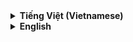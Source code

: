 <details>
<summary><strong>Tiếng Việt (Vietnamese)</strong></summary>

# Gomoku (Cờ Caro) - Player vs AI

Đây là một dự án game Gomoku (hay còn gọi là Cờ Caro) được xây dựng hoàn toàn bằng HTML, CSS và JavaScript thuần túy. Dự án này cho phép người chơi đấu với người khác trên cùng một máy (Player vs Player) hoặc thử sức với máy tính (Player vs Computer) với một AI được lập trình logic ưu tiên phòng thủ.

## Mục lục

- [Tính năng chính](#tính-năng-chính)
- [Demo](#demo)
- [Hình ảnh](#hình-ảnh)
- [Cách chạy dự án](#cách-chạy-dự-án)
- [Tùy chỉnh](#tùy-chỉnh)
- [Giải thích Logic AI](#giải-thích-logic-ai)
- [Cấu trúc Code](#cấu-trúc-code)
- [Bản quyền](#bản-quyền)

## Tính năng chính

- **Nhiều chế độ chơi**:
  - `Player vs Player`: Hai người chơi trên cùng một máy.
  - `Player vs Computer`: Người chơi đấu với máy.
- **Lựa chọn phe**: Khi chơi với máy, bạn có thể chọn đi trước (quân X) hoặc đi sau (quân O).
- **AI thông minh**: AI được lập trình với các quy tắc ưu tiên rõ ràng, tập trung vào phòng thủ trước khi tấn công.
- **Tùy chỉnh bàn cờ**: Dễ dàng thay đổi kích thước bàn cờ (ví dụ: 20x20, 40x40) chỉ bằng cách sửa một biến.
- **Giao diện sạch sẽ**: Giao diện người dùng trực quan, hiển thị rõ lượt đi và kết quả.
- **Đánh dấu đường thắng**: Khi có người thắng, 5 ô cờ chiến thắng sẽ được tô sáng.
- **Chơi lại nhanh**: Nút "Play Again" cho phép bắt đầu ván mới một cách nhanh chóng.

## Demo

Bạn có thể xem demo trực tiếp của sản phẩm tại đây:

**(Thay thế `your-demo-link` bằng link GitHub Pages hoặc Netlify của bạn)**
[🎮 Chơi ngay!](https://tranhuudat2004.github.io/Caro-Board/)

## Hình ảnh

![Screenshot](screenshot/mode.png)

![Screenshot](screenshot/play.png)



## Cách chạy dự án

Dự án này không yêu cầu bất kỳ bước cài đặt phức tạp nào.

1.  Clone repository này về máy của bạn:
    ```bash
    git clone https://github.com/TranHuuDat2004/Caro-Board.git
    ```
2.  Mở thư mục dự án.
3.  Mở file `index.html` bằng trình duyệt web của bạn (ví dụ: Google Chrome, Firefox).

Vậy là xong, bạn có thể bắt đầu chơi!

## Tùy chỉnh

Bạn có thể dễ dàng thay đổi kích thước bàn cờ.

1.  **Trong file `style.css`**:
    Thay đổi giá trị của biến `--board-size`.
    ```css
    :root {
        --board-size: 20; /* BẠN CÓ THỂ THAY ĐỔI SỐ NÀY (VD: 40) */
    }
    ```
2.  **Trong file `script.js`**:
    Thay đổi giá trị của hằng số `BOARD_SIZE` sao cho **khớp với giá trị trong file CSS**.
    ```javascript
    const BOARD_SIZE = 20; // PHẢI GIỐNG VỚI GIÁ TRỊ TRONG CSS
    ```

## Giải thích Logic AI

AI trong game này không sử dụng thuật toán phức tạp như Minimax mà hoạt động dựa trên một bộ quy tắc ưu tiên để tìm ra nước đi tốt nhất. Thứ tự ưu tiên như sau:

1.  **Phòng thủ tuyệt đối (Chặn thắng)**:
    - AI sẽ giả lập nước đi của người chơi ở tất cả các ô trống.
    - Nếu có một nước đi nào đó giúp người chơi thắng ngay lập tức (tạo thành hàng 5 quân), AI sẽ **bắt buộc** phải đi vào ô đó để chặn. Đây là ưu tiên cao nhất.

2.  **Tấn công thắng ngay**:
    - Nếu không có mối đe dọa nào từ người chơi, AI sẽ kiểm tra xem nó có thể thắng ngay trong lượt này không.
    - Nếu có, nó sẽ đi vào ô đó để kết thúc ván cờ.

3.  **Phòng thủ sớm (Chặn mối đe dọa)**:
    - AI sẽ kiểm tra các mối đe dọa tiềm tàng từ người chơi, chẳng hạn như một hàng 3 hoặc 4 quân cờ chưa bị chặn.
    - Nó sẽ ưu tiên đi vào các vị trí để phá vỡ các chuỗi nguy hiểm này của người chơi.

4.  **Đi nước có tính chiến thuật**:
    - Nếu không có các trường hợp trên, AI sẽ tìm các ô trống nằm gần các quân cờ (của cả AI và người chơi) đã được đánh trên bàn.
    - Việc này giúp các nước đi của AI có tính liên kết hơn, thay vì đi một cách ngẫu nhiên.

5.  **Nước đi dự phòng**:
    - Trong trường hợp không có nước đi nào thỏa mãn các điều kiện trên (thường chỉ xảy ra ở đầu game), AI sẽ chọn một ô trống ngẫu nhiên để đi.

## Cấu trúc Code

-   `index.html`: Chứa cấu trúc DOM của trang web, bao gồm màn hình menu và khu vực chơi game.
-   `style.css`: Định dạng tất cả các yếu tố giao diện, từ màu sắc, bố cục (sử dụng CSS Grid), hiệu ứng cho đến kích thước bàn cờ.
-   `script.js`: Chứa toàn bộ logic của trò chơi.

## Bản quyền

Dự án này được cấp phép theo Giấy phép MIT.

</details>

<details>
<summary><strong>English</strong></summary>

# Gomoku (Caro) - Player vs AI

This is a Gomoku (also known as Caro) game project built entirely with vanilla HTML, CSS, and JavaScript. This project allows users to play against another person on the same machine (Player vs Player) or challenge a computer opponent (Player vs Computer) featuring a defense-oriented AI.

## Table of Contents

- [Key Features](#key-features)
- [Live Demo](#live-demo)
- [Screenshots](#screenshots)
- [How to Run](#how-to-run)
- [Customization](#customization)
- [AI Logic Explained](#ai-logic-explained)
- [Code Structure](#code-structure)
- [License](#license)

## Key Features

- **Multiple Game Modes**:
  - `Player vs Player`: Two players on the same machine.
  - `Player vs Computer`: A player challenges the AI.
- **Side Selection**: When playing against the computer, you can choose to play as X (first move) or O (second move).
- **Intelligent AI**: The AI is programmed with a clear set of priorities, focusing on defense before offense.
- **Customizable Board**: Easily change the board size (e.g., 20x20, 40x40) by modifying a single variable.
- **Clean UI**: An intuitive user interface that clearly displays whose turn it is and the game's outcome.
- **Winning Line Highlight**: When a player wins, the five winning cells are highlighted.
- **Quick Rematch**: The "Play Again" button allows for a new game to be started instantly.

## Live Demo

You can try the live demo of the project here:

**(Replace `your-demo-link` with your actual GitHub Pages or Netlify link)**
[🎮 Play Now!](https://tranhuudat2004.github.io/Caro-Board/)

## Screenshots

![Screenshot](screenshot/mode.png)

![Screenshot](screenshot/play.png)


## How to Run

This project does not require any complex installation steps.

1.  Clone this repository to your local machine:
    ```bash
    git clone https://github.com/TranHuuDat2004/Caro-Board.git
    ```
2.  Navigate to the project directory.
3.  Open the `index.html` file in your web browser (e.g., Google Chrome, Firefox).

That's it, you can start playing!

## Customization

You can easily change the size of the game board.

1.  **In `style.css`**:
    Change the value of the `--board-size` variable.
    ```css
    :root {
        --board-size: 20; /* YOU CAN CHANGE THIS NUMBER (e.g., 40) */
    }
    ```
2.  **In `script.js`**:
    Change the value of the `BOARD_SIZE` constant to **match the value in the CSS file**.
    ```javascript
    const BOARD_SIZE = 20; // MUST MATCH THE VALUE IN CSS
    ```

## AI Logic Explained

The AI in this game does not use complex algorithms like Minimax. Instead, it operates on a set of prioritized rules to determine the best move. The order of priority is as follows:

1.  **Absolute Defense (Block Immediate Win)**:
    - The AI simulates the player's next move in all empty cells.
    - If any move would result in an immediate win for the player (creating a line of 5), the AI is **forced** to play in that cell to block. This is the highest priority.

2.  **Offensive Win**:
    - If there are no immediate threats from the player, the AI checks if it can win on its current turn.
    - If so, it will play the winning move to end the game.

3.  **Early Defense (Block Threats)**:
    - The AI checks for potential threats from the player, such as an open-ended line of 3 or 4 pieces.
    - It will prioritize moves that disrupt these dangerous formations.

4.  **Strategic Move**:
    - If none of the above conditions are met, the AI will find empty cells that are adjacent to any existing pieces (both AI's and player's).
    - This helps the AI's moves to be more cohesive rather than placed randomly in a meaningless location.

5.  **Fallback Move**:
    - In the event that no move satisfies the above criteria (usually only at the very beginning of the game), the AI will choose a random empty cell.

## Code Structure

-   `index.html`: Contains the DOM structure of the web page, including the menu screen and the game area.
-   `style.css`: Styles all UI elements, from colors and layout (using CSS Grid) to effects and board dimensions.
-   `script.js`: Contains all the game's logic.

## License

This project is licensed under the MIT License.

</details>